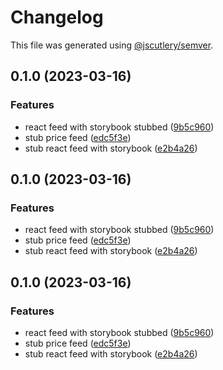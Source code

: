 # Changelog

This file was generated using [@jscutlery/semver](https://github.com/jscutlery/semver).

## 0.1.0 (2023-03-16)


### Features

* react feed with storybook stubbed ([9b5c960](https://github.com/permafacts/el-cap/commit/9b5c960be15decc2a4294e142406e8a669960a9c))
* stub price feed ([edc5f3e](https://github.com/permafacts/el-cap/commit/edc5f3ee0a2371d331f085d06fe38dcb342a6633))
* stub react feed with storybook ([e2b4a26](https://github.com/permafacts/el-cap/commit/e2b4a2689ef886329113b3aace37fefed0188bc6))

## 0.1.0 (2023-03-16)


### Features

* react feed with storybook stubbed ([9b5c960](https://github.com/permafacts/el-cap/commit/9b5c960be15decc2a4294e142406e8a669960a9c))
* stub price feed ([edc5f3e](https://github.com/permafacts/el-cap/commit/edc5f3ee0a2371d331f085d06fe38dcb342a6633))
* stub react feed with storybook ([e2b4a26](https://github.com/permafacts/el-cap/commit/e2b4a2689ef886329113b3aace37fefed0188bc6))

## 0.1.0 (2023-03-16)


### Features

* react feed with storybook stubbed ([9b5c960](https://github.com/permafacts/el-cap/commit/9b5c960be15decc2a4294e142406e8a669960a9c))
* stub price feed ([edc5f3e](https://github.com/permafacts/el-cap/commit/edc5f3ee0a2371d331f085d06fe38dcb342a6633))
* stub react feed with storybook ([e2b4a26](https://github.com/permafacts/el-cap/commit/e2b4a2689ef886329113b3aace37fefed0188bc6))
